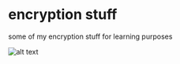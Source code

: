# encryption stuff
some of my encryption stuff for learning purposes

![alt text](https://www.isecur1ty.org/wp-content/uploads/2016/11/blocking-algorithm.png "Block generator results")
